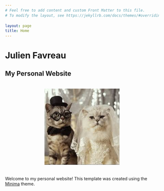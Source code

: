 ```yaml
---
# Feel free to add content and custom Front Matter to this file.
# To modify the layout, see https://jekyllrb.com/docs/themes/#overriding-theme-defaults

layout: page
title: Home
---
```

# Julien Favreau

## My Personal Website

<!--
![profile image](https://upload.wikimedia.org/wikipedia/commons/0/03/Cat_wedding.jpeg)
-->

<center><img src="./assets/img/cat_wedding.jpeg" alt="Sample Image" height="250" style="padding:20px;"/></center>


Welcome to my personal website! This template was created using the [Minima](https://github.com/jekyll/minima) theme.
